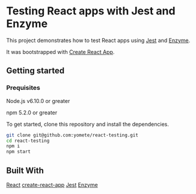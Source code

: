 # Testing React apps with Jest and Enzyme

This project demonstrates how to test React apps using [Jest](https://jestjs.io/) and [Enzyme](https://airbnb.io/enzyme/).

It was bootstrapped with [Create React App](https://github.com/facebookincubator/create-react-app).

## Getting started

### Prequisites
Node.js v6.10.0 or greater

npm 5.2.0 or greater

To get started, clone this repository and install the dependencies.

```bash
git clone git@github.com:yomete/react-testing.git
cd react-testing
npm i
npm start
```
## Built With

[React](https://reactjs.org/)
[create-react-app](https://github.com/facebook/create-react-app)
[Jest](https://jestjs.io/)
[Enzyme](https://airbnb.io/enzyme/)
